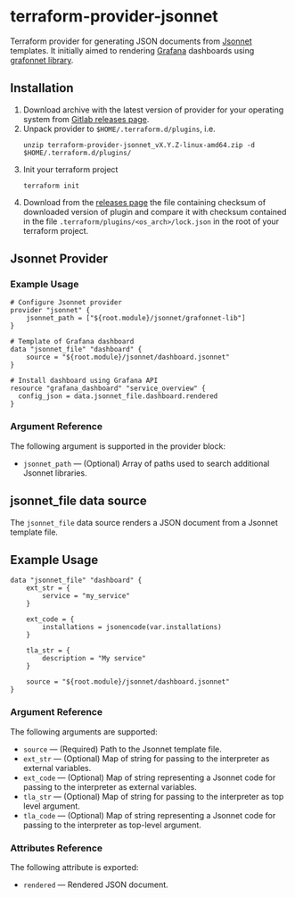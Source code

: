 # terraform-provider-jsonnet

Terraform provider for generating JSON documents from [Jsonnet](https://jsonnet.org/) templates. It initially aimed to
rendering [Grafana](https://grafana.com) dashboards using [grafonnet library](https://github.com/grafana/grafonnet-lib).

## Installation

1. Download archive with the latest version of provider for your operating system from
   [Gitlab releases page](https://gitlab.com/alxrem/terraform-provider-jsonnet/-/releases).
2. Unpack provider to `$HOME/.terraform.d/plugins`, i.e.
   ```
   unzip terraform-provider-jsonnet_vX.Y.Z-linux-amd64.zip -d $HOME/.terraform.d/plugins/
   ```
3. Init your terraform project
   ```
   terraform init
   ```
4. Download from the [releases page](https://gitlab.com/alxrem/terraform-provider-jsonnet/-/releases) the file
   containing checksum of downloaded version of plugin and compare it with checksum contained in the file
   `.terraform/plugins/<os_arch>/lock.json` in the root of your terraform project.

## Jsonnet Provider

### Example Usage

```hcl-terraform
# Configure Jsonnet provider
provider "jsonnet" {
    jsonnet_path = ["${root.module}/jsonnet/grafonnet-lib"]
}

# Template of Grafana dashboard
data "jsonnet_file" "dashboard" {
    source = "${root.module}/jsonnet/dashboard.jsonnet"
}

# Install dashboard using Grafana API
resource "grafana_dashboard" "service_overview" {
  config_json = data.jsonnet_file.dashboard.rendered
}
```

### Argument Reference

The following argument is supported in the provider block:

* `jsonnet_path` &mdash; (Optional) Array of paths used to search additional Jsonnet libraries.

## jsonnet_file data source

The `jsonnet_file` data source renders a JSON document from a Jsonnet template file.

## Example Usage

```hcl-terraform
data "jsonnet_file" "dashboard" {
    ext_str = {
        service = "my_service"
    }

    ext_code = {
        installations = jsonencode(var.installations)
    }

    tla_str = {
        description = "My service"
    }

    source = "${root.module}/jsonnet/dashboard.jsonnet"
}
```

### Argument Reference

The following arguments are supported:

* `source` &mdash; (Required) Path to the Jsonnet template file.
* `ext_str` &mdash; (Optional) Map of string for passing to the interpreter as external variables.
* `ext_code` &mdash; (Optional) Map of string representing a Jsonnet code for passing to the interpreter
                                as external variables.
* `tla_str` &mdash; (Optional) Map of string for passing to the interpreter as top level argument.
* `tla_code` &mdash; (Optional) Map of string representing a Jsonnet code for passing to the interpreter
                                as top-level argument.

### Attributes Reference

The following attribute is exported:

* `rendered` &mdash; Rendered JSON document.